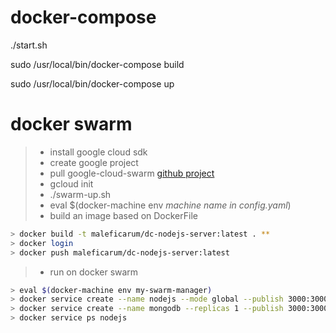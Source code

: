 # docker-compose

./start.sh <nombre de maquina>

sudo /usr/local/bin/docker-compose build

sudo /usr/local/bin/docker-compose up


# docker swarm

> - install google cloud sdk
> - create google project
> - pull google-cloud-swarm [github project](https://github.com/maleficarum/google-cloud-swarm)
> - gcloud init
> - ./swarm-up.sh
> - eval $(docker-machine env *machine name in config.yaml*)
> - build an image based on DockerFile

```bash
> docker build -t maleficarum/dc-nodejs-server:latest . **
> docker login
> docker push maleficarum/dc-nodejs-server:latest
```
> - run on docker swarm

```bash
> eval $(docker-machine env my-swarm-manager)
> docker service create --name nodejs --mode global --publish 3000:3000 maleficarum/dc-nodejs-server
> docker service create --name mongodb --replicas 1 --publish 3000:3000 maleficarum/dc-mongodb-server
> docker service ps nodejs
```
